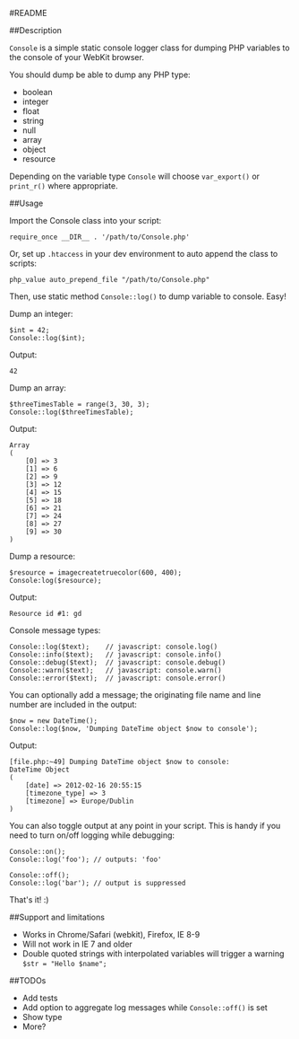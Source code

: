 #README

##Description

`Console` is a simple static console logger class for
dumping PHP variables to the console of your WebKit browser.

You should dump be able to dump any PHP type:

* boolean
* integer
* float
* string
* null
* array
* object
* resource

Depending on the variable type `Console` will choose
`var_export()` or `print_r()` where appropriate.

##Usage

Import the Console class into your script:

    require_once __DIR__ . '/path/to/Console.php'

Or, set up `.htaccess` in your dev environment to auto append the class to scripts:

    php_value auto_prepend_file "/path/to/Console.php"

Then, use static method `Console::log()` to dump variable to console. Easy!

Dump an integer:

    $int = 42;
    Console::log($int);

Output:

    42

Dump an array:

    $threeTimesTable = range(3, 30, 3);
    Console::log($threeTimesTable);

Output:

    Array
    (
        [0] => 3
        [1] => 6
        [2] => 9
        [3] => 12
        [4] => 15
        [5] => 18
        [6] => 21
        [7] => 24
        [8] => 27
        [9] => 30
    )

Dump a resource:

    $resource = imagecreatetruecolor(600, 400);
    Console:log($resource);

Output:

    Resource id #1: gd

Console message types:

    Console::log($text);    // javascript: console.log()
    Console::info($text);   // javascript: console.info()
    Console::debug($text);  // javascript: console.debug()
    Console::warn($text);   // javascript: console.warn()
    Console::error($text);  // javascript: console.error()

You can optionally add a message; the originating
file name and line number are included in the output:

    $now = new DateTime();
    Console::log($now, 'Dumping DateTime object $now to console');

Output:

    [file.php:~49] Dumping DateTime object $now to console:
    DateTime Object
    (
        [date] => 2012-02-16 20:55:15
        [timezone_type] => 3
        [timezone] => Europe/Dublin
    )

You can also toggle output at any point in your script. This
is handy if you need to turn on/off logging while debugging:

    Console::on();
    Console::log('foo'); // outputs: 'foo'

    Console::off();
    Console::log('bar'); // output is suppressed

That's it! :)

##Support and limitations

* Works in Chrome/Safari (webkit), Firefox, IE 8-9
* Will not work in IE 7 and older
* Double quoted strings with interpolated variables will trigger a warning `$str = "Hello $name";`

##TODOs

* Add tests
* Add option to aggregate log messages while `Console::off()` is set
* Show type
* More?

